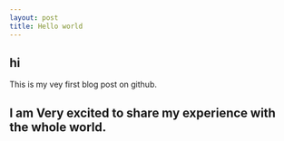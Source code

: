 ```yaml
---
layout: post
title: Hello world
---
```

## hi
This is my vey first blog post on github. 


## I am **Very excited** to share my experience with the whole world. 
